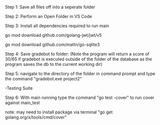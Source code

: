Step 1: Save all files off into a seperate folder

Step 2: Perform an Open Folder in VS Code

Step 3: Install all dependencies required to run main

go mod download github.com/golang-jwt/jwt/v5

go mod download github.com/mattn/go-sqlite3

Step 4: Save gradebot to folder: (Note the program will return a score of 30/65 if gradebot is executed outside of the folder of the database as the program saves the db to the current working dir)

Step 5: navigate to the directory of the folder in command prompt and type the command "gradebot.exe project2"

-Testing Suite

Step 6: With main running type the command "go test -cover" to run cover against main_test

note: may need to install package via terminal "go get golang.org/x/tools/cmd/cover"
